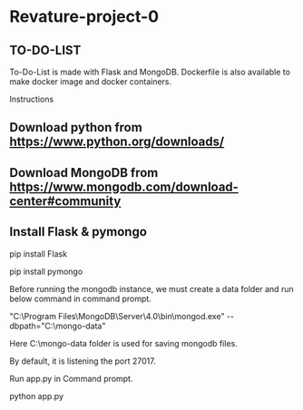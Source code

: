 # Revature-project-0

## TO-DO-LIST

To-Do-List is made with Flask and MongoDB. Dockerfile is also available to make docker image and docker containers.

Instructions

## Download python from https://www.python.org/downloads/

## Download MongoDB from https://www.mongodb.com/download-center#community

## Install Flask & pymongo

  pip install Flask

  pip install pymongo

Before running the mongodb instance, we must create a data folder and run below command in command prompt.

"C:\Program Files\MongoDB\Server\4.0\bin\mongod.exe" --dbpath="C:\mongo-data"

Here C:\mongo-data folder is used for saving mongodb files.

By default, it is listening the port 27017.

Run app.py in Command prompt.

python app.py
